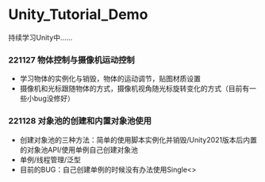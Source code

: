 # Unity_Tutorial_Demo
持续学习Unity中……

### 221127 物体控制与摄像机运动控制
- 学习物体的实例化与销毁，物体的运动调节，贴图材质设置
- 摄像机和光标跟随物体的方式，摄像机视角随光标旋转变化的方式（目前有一些小bug没修好）

### 221128 对象池的创建和内置对象池使用
- 创建对象池的三种方法：简单的使用脚本实例化并销毁/Unity2021版本后内置的对象池API/使用单例自己创建对象池
- 单例/线程管理/泛型
- 目前的BUG：自己创建单例的时候没有办法使用Single<>
